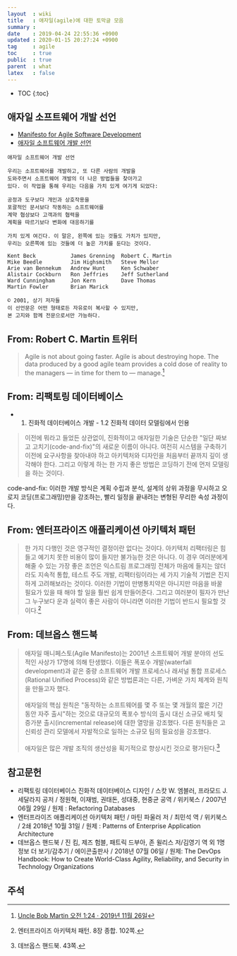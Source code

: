 ```yaml
---
layout  : wiki
title   : 애자일(agile)에 대한 토막글 모음
summary : 
date    : 2019-04-24 22:55:36 +0900
updated : 2020-01-15 20:27:24 +0900
tag     : agile
toc     : true
public  : true
parent  : what
latex   : false
---
```

* TOC
{:toc}

## 애자일 소프트웨어 개발 선언

* [Manifesto for Agile Software Development]( https://agilemanifesto.org/iso/en/manifesto.html )
* [애자일 소프트웨어 개발 선언]( https://agilemanifesto.org/iso/ko/manifesto.html )

```text
애자일 소프트웨어 개발 선언

우리는 소프트웨어를 개발하고, 또 다른 사람의 개발을
도와주면서 소프트웨어 개발의 더 나은 방법들을 찾아가고
있다. 이 작업을 통해 우리는 다음을 가치 있게 여기게 되었다:

공정과 도구보다 개인과 상호작용을
포괄적인 문서보다 작동하는 소프트웨어를
계약 협상보다 고객과의 협력을
계획을 따르기보다 변화에 대응하기를

가치 있게 여긴다. 이 말은, 왼쪽에 있는 것들도 가치가 있지만,
우리는 오른쪽에 있는 것들에 더 높은 가치를 둔다는 것이다.

Kent Beck           James Grenning  Robert C. Martin
Mike Beedle         Jim Highsmith   Steve Mellor
Arie van Bennekum   Andrew Hunt     Ken Schwaber
Alistair Cockburn   Ron Jeffries    Jeff Sutherland
Ward Cunningham     Jon Kern        Dave Thomas
Martin Fowler       Brian Marick

© 2001, 상기 저자들
이 선언문은 어떤 형태로든 자유로이 복사할 수 있지만,
본 고지와 함께 전문으로서만 가능하다.
```

## From: Robert C. Martin 트위터

> Agile is not about going faster.
Agile is about destroying hope.
The data produced by a good agile team provides a cold dose of reality to the managers — in time for them to — manage.[^bob-twitter]

## From: 리팩토링 데이터베이스

* 1. 진화적 데이터베이스 개발 - 1.2 진화적 데이터 모델링에서 인용

> 이전에 뭐라고 들었든 상관없이,
진화적이고 애자일한 기술은 단순한 "일단 짜보고 고치기(code-and-fix)"의 새로운 이름이 아니다.
여전히 시스템을 구축하기 이전에 요구사항을 찾아내야 하고 아키텍처와 디자인을 처음부터 끝까지 깊이 생각해야 한다.
그리고 이렇게 하는 한 가지 좋은 방법은 코딩하기 전에 먼저 모델링을 하는 것이다.

code-and-fix: 이러한 개발 방식은 계획 수립과 분석, 설계의 상위 과정을 무시하고 오로지 코딩(프로그래밍)만을 강조하는, 빨리 일정을 끝내려는 변형된 무리한 속성 과정이다.

## From: 엔터프라이즈 애플리케이션 아키텍처 패턴

> 한 가지 다행인 것은 영구적인 결정이란 없다는 것이다.
아키텍처 리팩터링은 힘들고 예기치 못한 비용이 많이 들지만 불가능한 것은 아니다.
이 경우 여러분에게 해줄 수 있는 가장 좋은 조언은 익스트림 프로그래밍 전체가 마음에 들지는 않더라도 지속적 통합,
테스트 주도 개발, 리팩터링이라는 세 가지 기술적 기법은 진지하게 고려해보라는 것이다.
이러한 기법이 만병통치약은 아니지만 마음을 바꿀 필요가 있을 때 해야 할 일을 훨씬 쉽게 만들어준다.
그리고 여러분이 필자가 만난 그 누구보다 운과 실력이 좋은 사람이 아니라면 이러한 기법이 반드시 필요할 것이다.[^fowler-ent]

## From: 데브옵스 핸드북

> 애자일 매니페스토(Agile Manifesto)는 2001년 소프트웨어 개발 분야의 선도적인 사상가 17명에 의해 탄생했다. 이들은 폭포수 개발(waterfall development)과 같은 중량 소프트웨어 개발 프로세스나 래셔널 통합 프로세스(Rational Unified Process)와 같은 방법론과는 다른, 가벼운 가치 체계와 원칙을 만들고자 했다.
<br/><br/>
애자일의 핵심 원칙은 "동작하는 소프트웨어를 몇 주 또는 몇 개월의 짧은 기간 동안 자주 출시"하는 것으로 대규모의 폭포수 방식의 출시 대신 소규모 배치 및 증가분 출시(incremental release)에 대한 열망을 강조했다. 다른 원칙들은 고신뢰성 관리 모델에서 자발적으로 일하는 소규모 팀의 필요성을 강조했다.
<br/><br/>
애자일은 많은 개발 조직의 생산성을 획기적으로 향상시킨 것으로 평가된다.[^devops-handbook-43]

## 참고문헌

* 리팩토링 데이터베이스 진화적 데이터베이스 디자인 / 스캇 W. 엠블러, 프라모드 J. 세달라지 공저 / 정원혁, 이재범, 권태돈, 성대중, 현중균 공역 / 위키북스 / 2007년 06월 29일 / 원제 : Refactoring Databases
* 엔터프라이즈 애플리케이션 아키텍처 패턴 / 마틴 파울러 저 / 최민석 역 / 위키북스 / 2쇄 2018년 10월 31일 / 원제 : Patterns of Enterprise Application Architecture
* 데브옵스 핸드북 / 진 킴, 제즈 험블, 패트릭 드부아, 존 윌리스 저/김영기 역 외 1명 정보 더 보기/감추기 / 에이콘출판사 / 2018년 07월 06일 / 원제: The DevOps Handbook: How to Create World-Class Agility, Reliability, and Security in Technology Organizations

## 주석

[bob-twitter]: https://twitter.com/unclebobmartin/status/1199000963950022656
[^bob-twitter]: [Uncle Bob Martin 오전 1:24 · 2019년 11월 26일][bob-twitter]
[^fowler-ent]: 엔터프라이즈 아키텍처 패턴. 8장 종합. 102쪽.
[^devops-handbook-43]: 데브옵스 핸드북. 43쪽.

